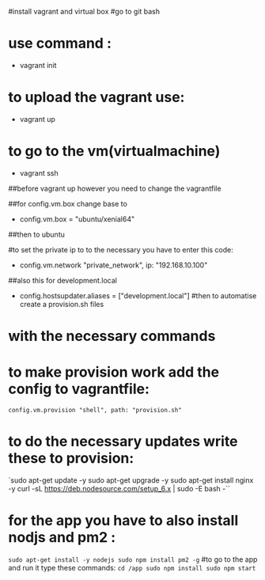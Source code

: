 #install vagrant and virtual box
#go to git bash
# use command :
- vagrant init
# to upload the vagrant use:
- vagrant up
# to go to the vm(virtualmachine)
- vagrant ssh

##before vagrant up however you need to  change the vagrantfile

##for config.vm.box change base to

 - config.vm.box = "ubuntu/xenial64"

##then to ubuntu

#to set the private ip to to the necessary you have to enter this code:

- config.vm.network "private_network", ip: "192.168.10.100"

##also this for development.local
- config.hostsupdater.aliases = ["development.local"]
#then to automatise create  a provision.sh files

# with the necessary commands
# to make provision work add the config to vagrantfile:
``config.vm.provision "shell", path: "provision.sh"``
# to do the necessary updates write these to provision:
`sudo apt-get update -y
sudo apt-get upgrade -y
sudo apt-get install nginx -y
curl -sL https://deb.nodesource.com/setup_6.x | sudo -E bash -``
# for the app you have to also install nodjs and pm2 :
``sudo apt-get install -y nodejs
sudo npm install pm2 -g``
#to go to the app and run it type these commands:
``cd /app
sudo npm install
sudo npm start``
